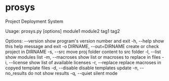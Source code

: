 # prosys
Project Deployment System

Usage: prosys.py [options] module1 module2 tag1 tag2

Options:
  --version             show program's version number and exit
  -h, --help            show this help message and exit
  -o DIRNAME, --out=DIRNAME
                        create or check project in DIRNAME
  -s, --src             move proj folder content to src folder
  -l, --list            show modules list
  -m, --macroses        show list or macroses to replace in files
  -i, --license         show list of available licenses
  -r, --replace         replace macroses in copyed template files
  -d, --disable         disable templates update
  -n, --no_results      do not show results
  -q, --quiet           silent mode